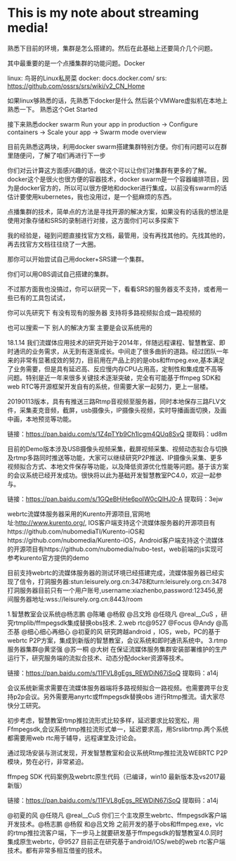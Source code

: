 # This is my note about streaming media!

熟悉下目前的环境，集群是怎么搭建的。然后在此基础上还要简介几个问题。

其中最重要的是一个点播集群的功能问题。Docker

linux: 鸟哥的Linux私房菜
docker: docs.docker.com/ 
srs: https://github.com/ossrs/srs/wiki/v2_CN_Home

如果linux够熟悉的话，先熟悉下docker是什么
然后装个VMWare虚拟机在本地上熟悉一下。
熟悉这个Get Started
 
接下来熟悉docker swarm  Run your app in production -> Configure containers -> Scale your app -> Swarm mode overview

目前先熟悉这两块，利用docker swarm搭建集群特别方便。你们有问题可以在群里随便问，了解了咱们再进行下一步

你们对云计算这方面感兴趣的话，做这个可以让你们对集群有更多的了解。docker这个是很火也很方便的容器技术，docker swarm是一个容器编排项目，因为是docker官方的，所以可以很方便地和docker进行集成，以前没有swarm的话估计要使用kubernetes，我也没用过，是一个挺麻烦的东西。

点播集群的技术，简单点的方法是寻找开源的解决方案，如果没有的话我的想法是使用对象存储和SRS的录制进行对接，这方面你们可以多探索下

我的经验是，碰到问题直接找官方文档，最管用，没有再找其他的。先找其他的，再去找官方文档往往绕了一大圈。

那你可以开始尝试自己用docker+SRS建一个集群。

你们可以用OBS调试自己搭建的集群。

不过那方面我也没搞过，你可以研究一下，看看SRS的服务器支不支持，或者用一些已有的工具包试试，

你可以先研究下 有没有现有的服务器 支持将多路视频拟合成一路视频的

也可以搜索一下 别人的解决方案 主要是会议系统用的

18.1.14
我们流媒体应用技术的研究开始于2014年，伴随远程课程、智慧教室、即时通讯的业务需求，从无到有逐渐成长。中间走了很多曲折的道路。经过团队一年来的非常有显著成效的努力，目前用在产品上的的是obs和ffmpeg.exe,基本满足了业务需要，但是具有延迟高、反应慢内存CPU占用高，定制性和集成度不高等问题。特别是近一年来很多关键技术逐渐突破，完全有可能基于ffmpeg SDK和web RTC等开源框架开发自有的系统，但需要大家一起努力，更上一层楼。

20190113版本，具有有推送三路Rtmp音视频至服务器，同时本地保存三路FLV文件，采集麦克音频，截屏，usb摄像头，IP摄像头视频，实时导播画面切换，及画中画，本地预览等功能。

链接：https://pan.baidu.com/s/1Z4pTYb9Ch1lcgm4QUq8SvQ 
提取码：ud8m 

目前的Demo版本涉及USB摄像头视频采集，截屏视频采集、视频动态拟合与切换及rtmp多路同时推送等功能，大家可以继续研究P2P推送、IP摄像头采集、更多视频拟合方式、本地文件保存等功能，以及降低资源优化性能等问题。基于该方案的会议系统已经开发成功。很快将以此为基础开发智慧教室PC4.0，欢迎一起参与。

链接：https://pan.baidu.com/s/1GQeBHjHe6poIW0cQlHJ0-A 
提取码：3ejw 

webrtc流媒体服务器采用的Kurento开源项目,官网地址:http://www.kurento.org/, IOS客户端支持这个流媒体服务器的开源项目有https://github.com/nubomediaTI/Kurento-iOS和https://github.com/nubomedia/Kurento-iOS，Android客户端支持这个流媒体的开源项目有https://github.com/nubomedia/nubo-test，web前端的js实现可参考kurento官方提供的demo

目前支持webrtc的流媒体服务器的测试环境已经搭建完成，流媒体服务器已经实现了信令，打洞服务器:stun:leisurely.org.cn:3478和turn:leisurely.org.cn:3478打洞服务器目前只有一个用户账号,username:xiazhenbo,password:123456,房间服务器地址:wss://leisurely.org.cn:8443/room

1.智慧教室会议系统@杨志鹏 @陈曦 @杨叙 @吕文玲 @任晓凡 @real__CuS ，研究rtmplib/ffmpegsdk集成替换obs技术.
2.web rtc@9527 @Focus @Andy @高丕基 @细心细心再细心 @初夏的风 研究跨越android ，IOS，web，PC的基于webrtc P2P方案，集成到新版的智慧教室，会议系统和即时通讯系统中。
3.rtmp服务器集群@黄坚强 @苏一桐 @大树 在保证流媒体服务集群安装部署维护的生产运行下，研究服务端的流拟合技术、动态分配docker资源等技术。

链接：https://pan.baidu.com/s/11FVL8gEgs_REWDiN67iSoQ 
提取码：a14j

会议系统新需求需要在流媒体服务器端将多路视频拟合一路视频。也需要跨平台支持p2p会议。另外需要用anyrtc或ffmpegsdk替换obs 进行Rtmp推流。请大家尽快分工研究。

初步考虑，智慧教室rtmp推拉流形式比较多样，延迟要求比较宽松，用Ffmpegsdk,会议系统rtmp推拉流形式单一，延迟要求高，用Srslibrtmp.两个系统都需要用web rtc用于辅导，远程课堂及讨论会。

通过现场安装与测试发现，开发智慧教室和会议系统Rtmp推拉流及WEBRTC P2P模块，势在必行，非常紧迫。

ffmpeg SDK 代码案例及webrtc原生代码（已编译，win10 最新版本及vs2017最新版）

链接：https://pan.baidu.com/s/11FVL8gEgs_REWDiN67iSoQ 
提取码：a14j

@初夏的风 @任晓凡 @real__CuS 你们三个主攻原生webrtc、ffmpegsdk客户端开发技术。@杨志鹏 @杨叙 和@吕文玲 之前开发的基于obs和ffmpeg.exe，vlc的rtmp推拉流客户端，下一步马上就要研发基于ffmpegsdk的智慧教室4.0.同时集成原生webrtc，@9527 目前正在研究基于android/IOS/web的web rtc客户端技术。都有非常多相互借鉴的技术。
